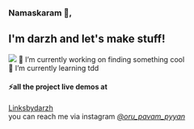 ### Namaskaram 👋,
## I'm darzh and let's make stuff!
![](https://github.com/darzhz/24098.gif)
🔭 I’m currently working on finding something cool <br>
🌱 I’m currently learning tdd<br>
#### ⚡all the project live demos at
  [Linksbydarzh](https://linksbydarzh.glitch.me)
  <br>
  you can reach me via instagram <i><a href="https://www.instagram.com/oru_pavam_pyyan">@oru_pavam_pyyan</a></i>
<i class="fas fa-globe"></i>
 <link rel="stylesheet" type="text/css" href="https://github.com/darzhz/lightlesshouse/tree/master/icons/awesome/a/css.css">
<!--
**darzhz/darzhz** is a ✨ _special_ ✨ repository because its `README.md` (this file) appears on your GitHub profile.

Here are some ideas to get you started:

- 🔭 I’m currently working on nothing
- 🌱 I’m currently learning svelte
- 👯 I’m looking to collaborate on anything really
- 🤔 I’m looking for help with test driven development
- 💬 Ask me about ...
- 📫 How to reach me: ...
- 😄 Pronouns: ...
- .
-->
